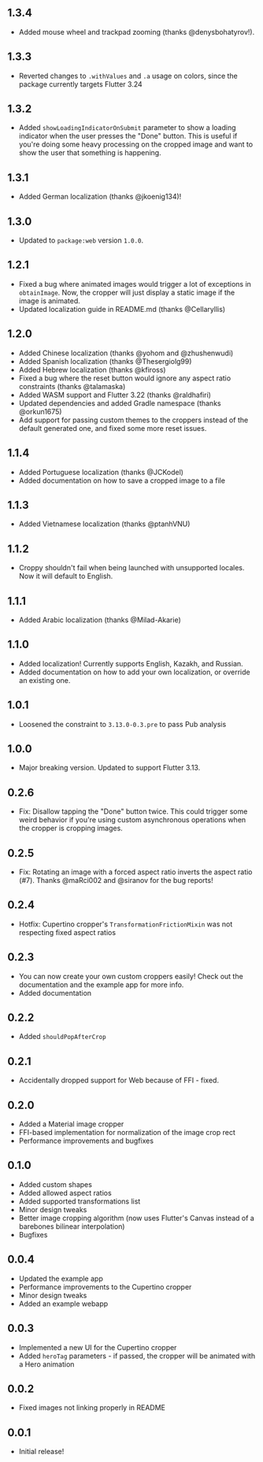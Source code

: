 ## 1.3.4

* Added mouse wheel and trackpad zooming (thanks @denysbohatyrov!).

## 1.3.3

* Reverted changes to `.withValues` and `.a` usage on colors, since the package currently targets Flutter 3.24

## 1.3.2

* Added `showLoadingIndicatorOnSubmit` parameter to show a loading indicator when the user presses the "Done" button. This is useful if you're doing some heavy processing on the cropped image and want to show the user that something is happening.

## 1.3.1

* Added German localization (thanks @jkoenig134)! 

## 1.3.0

* Updated to `package:web` version `1.0.0`.

## 1.2.1

* Fixed a bug where animated images would trigger a lot of exceptions in `obtainImage`. Now, the cropper will just display a static image if the image is animated.
* Updated localization guide in README.md (thanks @Cellaryllis)

## 1.2.0

* Added Chinese localization (thanks @yohom and @zhushenwudi)
* Added Spanish localization (thanks @Thesergiolg99)
* Added Hebrew localization (thanks @kfiross)
* Fixed a bug where the reset button would ignore any aspect ratio constraints (thanks @talamaska)
* Added WASM support and Flutter 3.22 (thanks @raldhafiri)
* Updated dependencies and added Gradle namespace (thanks @orkun1675)
* Add support for passing custom themes to the croppers instead of the default generated one, and fixed some more reset issues.

## 1.1.4

* Added Portuguese localization (thanks @JCKodel)
* Added documentation on how to save a cropped image to a file

## 1.1.3

* Added Vietnamese localization (thanks @ptanhVNU)

## 1.1.2

* Croppy shouldn't fail when being launched with unsupported locales. Now it will default to English.

## 1.1.1

* Added Arabic localization (thanks @Milad-Akarie)

## 1.1.0

* Added localization! Currently supports English, Kazakh, and Russian.
* Added documentation on how to add your own localization, or override an existing one.

## 1.0.1

* Loosened the constraint to `3.13.0-0.3.pre` to pass Pub analysis

## 1.0.0

* Major breaking version. Updated to support Flutter 3.13.

## 0.2.6

* Fix: Disallow tapping the "Done" button twice. This could trigger some weird behavior if you're using custom asynchronous operations when the cropper is cropping images.

## 0.2.5

* Fix: Rotating an image with a forced aspect ratio inverts the aspect ratio (#7). Thanks @maRci002 and @siranov for the bug reports!

## 0.2.4

* Hotfix: Cupertino cropper's `TransformationFrictionMixin` was not respecting fixed aspect ratios

## 0.2.3

* You can now create your own custom croppers easily! Check out the documentation and the example app for more info.
* Added documentation

## 0.2.2

* Added `shouldPopAfterCrop`

## 0.2.1

* Accidentally dropped support for Web because of FFI - fixed.

## 0.2.0

* Added a Material image cropper
* FFI-based implementation for normalization of the image crop rect
* Performance improvements and bugfixes

## 0.1.0

* Added custom shapes
* Added allowed aspect ratios
* Added supported transformations list
* Minor design tweaks
* Better image cropping algorithm (now uses Flutter's Canvas instead of a barebones bilinear interpolation)
* Bugfixes

## 0.0.4

* Updated the example app
* Performance improvements to the Cupertino cropper
* Minor design tweaks
* Added an example webapp

## 0.0.3

* Implemented a new UI for the Cupertino cropper
* Added `heroTag` parameters - if passed, the cropper will be animated with a Hero animation

## 0.0.2

* Fixed images not linking properly in README

## 0.0.1

* Initial release!
